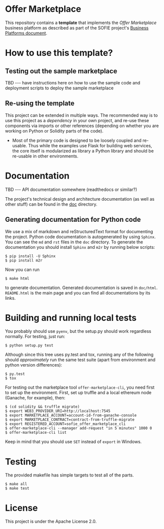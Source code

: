 Offer Marketplace
=================

This repository contains a **template** that implements the *Offer
Marketplace* business platform as described as part of the SOFIE
project's [Business Platforms
document](https://media.voog.com/0000/0042/0957/files/SOFIE_D3.2-Business_Platform_Lab_Prototype_Release.pdf).

# How to use this template?

## Testing out the sample marketplace

TBD --- have instructions here on how to use the sample code and
deployment scripts to deploy the sample marketplace

## Re-using the template

This project can be extended in multiple ways. The recommended way is
to use this project as a *dependency* in your own project, and re-use
these components via imports or other references (depending on whether
you are working on Python or Solidity parts of the code).

* Most of the primary code is designed to be loosely coupled and
  re-usable. Thus while the examples use Flask for building web
  services, the core itself is modularized as library a Python library
  and should be re-usable in other environments.

# Documentation

TBD --- API documentation somewhere (readthedocs or similar?)

The project's technical design and architecture documentation (as well
as other stuff) can be found in the [doc](/doc/README.md) directory.

## Generating documentation for Python code

We use a mix of markdown and reStructuredText format for documenting the project. Python code documentation is 
autogenerated by using `Sphinx`. You can see the `md` and `rst` files in the `doc` directory. To generate the 
documentation you should install `Sphinx` and `m2r` by running below scripts:

    $ pip install -U Sphinx
    $ pip install m2r

Now you can run 

    $ make html

to generate documentation. Generated documentation is saved in
 `doc/html`. `README.html` is the main page and you can find all documentations by its links.

# Building and running local tests

You probably should use `pyenv`, but the setup.py should work
regardless normally. For testing, just run:

	$ python setup.py test

Although since this tree uses py.test and tox, running any of the
following should *approximately* run the same test suite (apart from
environment and python version differences):

	$ py.test
	$ tox

For testing out the marketplace tool `offer-marketplace-cli`, you need
first to set up the environment. First, set up truffle and a local
ethereum node (Ganache, for example), then:

	$ (cd solidity && truffle migrate)
	$ export WEB3_PROVIDER_URI=http://localhost:7545
	$ export MARKETPLACE_ACCOUNT=account-id-from-ganache-console
	$ export MARKETPLACE_CONTRACT=contract-from-truffle-migrate
	$ export REGISTERED_ACCOUNT=sofie_offer_marketplace_cli
	$ offer-marketplace-cli --manager add-request "in 5 minutes" 1000 0
	$ offer-marketplace-cli list

Keep in mind that you should use `SET` instead of `export` in Windows.
# Testing

The provided makefile has simple targets to test all of the
parts. 

	$ make all
	$ make test

# License

This project is under the Apache License 2.0.
